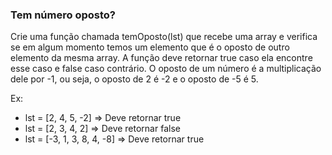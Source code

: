 ### Tem número oposto? ###

Crie uma função chamada temOposto(lst) que recebe uma array e verifica se em algum momento temos um elemento que é o oposto de outro elemento da mesma array. A função deve retornar true caso ela encontre esse caso e false caso contrário. O oposto de um número é a multiplicação dele por -1, ou seja, o oposto de 2 é -2 e o oposto de -5 é 5.

Ex:

* lst = [2, 4, 5, -2] =\> Deve retornar true
* lst = [2, 3, 4, 2] =\> Deve retornar false
* lst = [-3, 1, 3, 8, 4, -8] =\> Deve retornar true